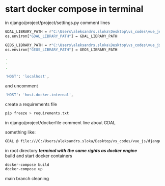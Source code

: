 # start docker compose in terminal


in django/project/project/settings.py comment lines

```sh
GDAL_LIBRARY_PATH = r"C:\Users\aleksandrs.sloka\Desktop\vs_codes\vue_js\django\env\Lib\site-packages\osgeo\gdal303.dll"
os.environ["GDAL_LIBRARY_PATH"] = GDAL_LIBRARY_PATH

GEOS_LIBRARY_PATH = r"C:\Users\aleksandrs.sloka\Desktop\vs_codes\vue_js\django\env\Lib\site-packages\osgeo\geos_c.dll"
os.environ["GEOS_LIBRARY_PATH"] = GEOS_LIBRARY_PATH

.
.
.

'HOST': 'localhost',
```
and uncomment
```sh
'HOST': 'host.docker.internal',
```

create a requirements file

```sh
pip freeze > requirements.txt 
```

in django/project/dockerfile comment line about GDAL

something like:
```sh
GDAL @ file:///C:/Users/aleksandrs.sloka/Desktop/vs_codes/vue_js/django/GDAL-3.3.1-cp39-cp39-win_amd64.whl
```
in root directory __*terminal with the same rights as docker engine*__ <br>
build and start docker containers

```sh
docker-compose build
docker-compose up
```

main branch cleaning
